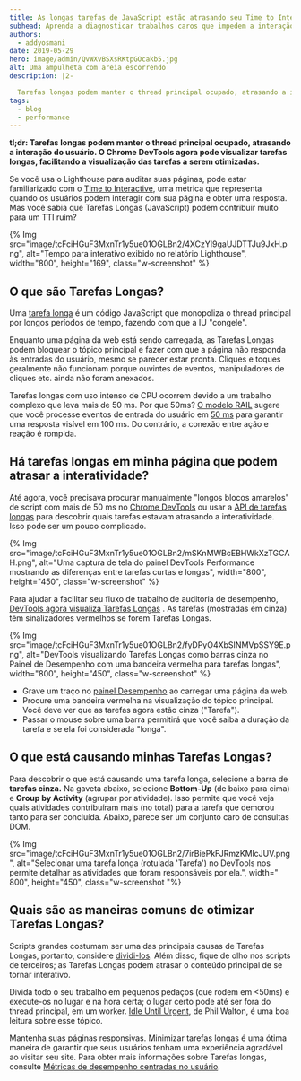 ```yaml
---
title: As longas tarefas de JavaScript estão atrasando seu Time to Interactive (tempo até interativa)?
subhead: Aprenda a diagnosticar trabalhos caros que impedem a interação do usuário.
authors:
  - addyosmani
date: 2019-05-29
hero: image/admin/QvWXvBSXsRKtpGOcakb5.jpg
alt: Uma ampulheta com areia escorrendo
description: |2-

  Tarefas longas podem manter o thread principal ocupado, atrasando a interação do usuário. O Chrome DevTools agora pode visualizar tarefas longas, facilitando a visualização das tarefas a serem otimizadas.
tags:
  - blog
  - performance
---
```


**tl;dr: Tarefas longas podem manter o thread principal ocupado, atrasando a interação do usuário. O Chrome DevTools agora pode visualizar tarefas longas, facilitando a visualização das tarefas a serem otimizadas.**

Se você usa o Lighthouse para auditar suas páginas, pode estar familiarizado com o [Time to Interactive](/interactive), uma métrica que representa quando os usuários podem interagir com sua página e obter uma resposta. Mas você sabia que Tarefas Longas (JavaScript) podem contribuir muito para um TTI ruim?

{% Img src="image/tcFciHGuF3MxnTr1y5ue01OGLBn2/4XCzYI9gaUJDTTJu9JxH.png", alt="Tempo para interativo exibido no relatório Lighthouse", width="800", height="169", class="w-screenshot" %}

## O que são Tarefas Longas?

Uma [tarefa longa](https://developer.mozilla.org/docs/Web/API/Long_Tasks_API) é um código JavaScript que monopoliza o thread principal por longos períodos de tempo, fazendo com que a IU "congele".

Enquanto uma página da web está sendo carregada, as Tarefas Longas podem bloquear o tópico principal e fazer com que a página não responda às entradas do usuário, mesmo se parecer estar pronta. Cliques e toques geralmente não funcionam porque ouvintes de eventos, manipuladores de cliques etc. ainda não foram anexados.

Tarefas longas com uso intenso de CPU ocorrem devido a um trabalho complexo que leva mais de 50 ms. Por que 50ms? [O modelo RAIL](https://developers.google.com/web/fundamentals/performance/rail) sugere que você processe eventos de entrada do usuário em [50 ms](https://developers.google.com/web/fundamentals/performance/rail#response) para garantir uma resposta visível em 100 ms. Do contrário, a conexão entre ação e reação é rompida.

## Há tarefas longas em minha página que podem atrasar a interatividade?

Até agora, você precisava procurar manualmente "longos blocos amarelos" de script com mais de 50 ms no [Chrome DevTools](https://developers.google.com/web/tools/chrome-devtools/) ou usar a [API de tarefas longas](https://calendar.perfplanet.com/2017/tracking-cpu-with-long-tasks-api/) para descobrir quais tarefas estavam atrasando a interatividade. Isso pode ser um pouco complicado.

{% Img src="image/tcFciHGuF3MxnTr1y5ue01OGLBn2/mSKnMWBcEBHWkXzTGCAH.png", alt="Uma captura de tela do painel DevTools Performance mostrando as diferenças entre tarefas curtas e longas", width="800", height="450", class="w-screenshot" %}

Para ajudar a facilitar seu fluxo de trabalho de auditoria de desempenho, [DevTools agora visualiza Tarefas Longas](https://developers.google.com/web/updates/2019/03/devtools#longtasks) . As tarefas (mostradas em cinza) têm sinalizadores vermelhos se forem Tarefas Longas.

{% Img src="image/tcFciHGuF3MxnTr1y5ue01OGLBn2/fyDPyO4XbSINMVpSSY9E.png", alt="DevTools visualizando Tarefas Longas como barras cinza no Painel de Desempenho com uma bandeira vermelha para tarefas longas", width="800", height="450", class="w-screenshot" %}

- Grave um traço no [painel Desempenho](https://developers.google.com/web/tools/chrome-devtools/evaluate-performance/) ao carregar uma página da web.
- Procure uma bandeira vermelha na visualização do tópico principal. Você deve ver que as tarefas agora estão cinza ("Tarefa").
- Passar o mouse sobre uma barra permitirá que você saiba a duração da tarefa e se ela foi considerada "longa".

## O que está causando minhas Tarefas Longas?

Para descobrir o que está causando uma tarefa longa, selecione a barra de **tarefas cinza.** Na gaveta abaixo, selecione **Bottom-Up** (de baixo para cima) e **Group by Activity** (agrupar por atividade). Isso permite que você veja quais atividades contribuíram mais (no total) para a tarefa que demorou tanto para ser concluída. Abaixo, parece ser um conjunto caro de consultas DOM.

{% Img src="image/tcFciHGuF3MxnTr1y5ue01OGLBn2/7irBiePkFJRmzKMlcJUV.png", alt="Selecionar uma tarefa longa (rotulada 'Tarefa') no DevTools nos permite detalhar as atividades que foram responsáveis por ela.", width=" 800", height="450", class="w-screenshot "%}

## Quais são as maneiras comuns de otimizar Tarefas Longas?

Scripts grandes costumam ser uma das principais causas de Tarefas Longas, portanto, considere [dividi-los](/reduce-javascript-payloads-with-code-splitting). Além disso, fique de olho nos scripts de terceiros; as Tarefas Longas podem atrasar o conteúdo principal de se tornar interativo.

Divida todo o seu trabalho em pequenos pedaços (que rodem em &lt;50ms) e execute-os no lugar e na hora certa; o lugar certo pode até ser fora do thread principal, em um worker. [Idle Until Urgent](https://philipwalton.com/articles/idle-until-urgent/), de Phil Walton, é uma boa leitura sobre esse tópico.

Mantenha suas páginas responsivas. Minimizar tarefas longas é uma ótima maneira de garantir que seus usuários tenham uma experiência agradável ao visitar seu site. Para obter mais informações sobre Tarefas longas, consulte [Métricas de desempenho centradas no usuário](https://developers.google.com/web/fundamentals/performance/user-centric-performance-metrics#tracking_long_tasks).
